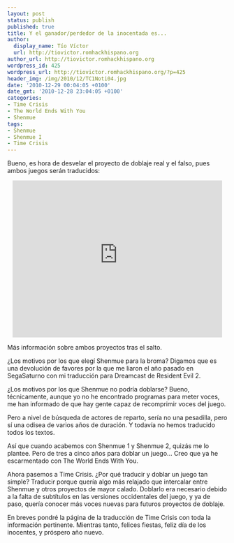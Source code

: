 ```yaml
---
layout: post
status: publish
published: true
title: Y el ganador/perdedor de la inocentada es...
author:
  display_name: Tío Víctor
  url: http://tiovictor.romhackhispano.org
author_url: http://tiovictor.romhackhispano.org
wordpress_id: 425
wordpress_url: http://tiovictor.romhackhispano.org/?p=425
header_img: /img/2010/12/TC1Noti04.jpg
date: '2010-12-29 00:04:05 +0100'
date_gmt: '2010-12-28 23:04:05 +0100'
categories:
- Time Crisis
- The World Ends With You
- Shenmue
tags:
- Shenmue
- Shenmue I
- Time Crisis
---
```

Bueno, es hora de desvelar el proyecto de doblaje real y el falso, pues ambos juegos serán traducidos:<br />
<center><iframe width="480" height="360" src="https://www.youtube-nocookie.com/embed/tPYmpv9e2lk?rel=0" frameborder="0" allowfullscreen></iframe></center>

Más información sobre ambos proyectos tras el salto.

<!--more-->

¿Los motivos por los que elegí Shenmue para la broma? Digamos que es una devolución de favores por la que me liaron el año pasado en SegaSaturno con mi traducción para Dreamcast de Resident Evil 2.

¿Los motivos por los que Shenmue no podría doblarse? Bueno, técnicamente, aunque yo no he encontrado programas para meter voces, me han informado de que hay gente capaz de recomprimir voces del juego.

Pero a nivel de búsqueda de actores de reparto, sería no una pesadilla, pero sí una odisea de varios años de duración. Y todavía no hemos traducido todos los textos.

Así que cuando acabemos con Shenmue 1 y Shenmue 2, quizás me lo plantee. Pero de tres a cinco años para doblar un juego... Creo que ya he escarmentado con The World Ends With You.

Ahora pasemos a Time Crisis. ¿Por qué traducir y doblar un juego tan simple? Traducir porque quería algo más relajado que intercalar entre Shenmue y otros proyectos de mayor calado. Doblarlo era necesario debido a la falta de subtítulos en las versiones occidentales del juego, y ya de paso, quería conocer más voces nuevas para futuros proyectos de doblaje.

En breves pondré la página de la traducción de Time Crisis con toda la información pertinente. Mientras tanto, felices fiestas, feliz día de los inocentes, y próspero año nuevo.

